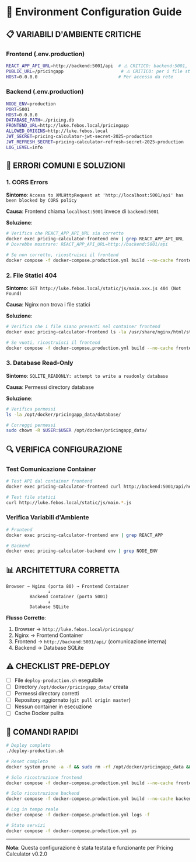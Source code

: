 # 🔧 Environment Configuration Guide

## 📋 **VARIABILI D'AMBIENTE CRITICHE**

### **Frontend (.env.production)**
```bash
REACT_APP_API_URL=http://backend:5001/api  # ⚠️ CRITICO: backend:5001, non localhost!
PUBLIC_URL=/pricingapp                      # ⚠️ CRITICO: per i file statici
HOST=0.0.0.0                               # Per accesso da rete
```

### **Backend (.env.production)**
```bash
NODE_ENV=production
PORT=5001
HOST=0.0.0.0
DATABASE_PATH=./pricing.db
FRONTEND_URL=http://luke.febos.local/pricingapp
ALLOWED_ORIGINS=http://luke.febos.local
JWT_SECRET=pricing-calculator-jwt-secret-2025-production
JWT_REFRESH_SECRET=pricing-calculator-refresh-secret-2025-production
LOG_LEVEL=info
```

## 🚨 **ERRORI COMUNI E SOLUZIONI**

### **1. CORS Errors**
**Sintomo**: `Access to XMLHttpRequest at 'http://localhost:5001/api' has been blocked by CORS policy`

**Causa**: Frontend chiama `localhost:5001` invece di `backend:5001`

**Soluzione**:
```bash
# Verifica che REACT_APP_API_URL sia corretto
docker exec pricing-calculator-frontend env | grep REACT_APP_API_URL
# Dovrebbe mostrare: REACT_APP_API_URL=http://backend:5001/api

# Se non corretto, ricostruisci il frontend
docker compose -f docker-compose.production.yml build --no-cache frontend
```

### **2. File Statici 404**
**Sintomo**: `GET http://luke.febos.local/static/js/main.xxx.js 404 (Not Found)`

**Causa**: Nginx non trova i file statici

**Soluzione**:
```bash
# Verifica che i file siano presenti nel container frontend
docker exec pricing-calculator-frontend ls -la /usr/share/nginx/html/static/

# Se vuoti, ricostruisci il frontend
docker compose -f docker-compose.production.yml build --no-cache frontend
```

### **3. Database Read-Only**
**Sintomo**: `SQLITE_READONLY: attempt to write a readonly database`

**Causa**: Permessi directory database

**Soluzione**:
```bash
# Verifica permessi
ls -la /opt/docker/pricingapp_data/database/

# Correggi permessi
sudo chown -R $USER:$USER /opt/docker/pricingapp_data/
```

## 🔍 **VERIFICA CONFIGURAZIONE**

### **Test Comunicazione Container**
```bash
# Test API dal container frontend
docker exec pricing-calculator-frontend curl http://backend:5001/api/health

# Test file statici
curl http://luke.febos.local/static/js/main.*.js
```

### **Verifica Variabili d'Ambiente**
```bash
# Frontend
docker exec pricing-calculator-frontend env | grep REACT_APP

# Backend
docker exec pricing-calculator-backend env | grep NODE_ENV
```

## 📊 **ARCHITETTURA CORRETTA**

```
Browser → Nginx (porta 80) → Frontend Container
                ↓
         Backend Container (porta 5001)
                ↓
         Database SQLite
```

**Flusso Corretto**:
1. Browser → `http://luke.febos.local/pricingapp/`
2. Nginx → Frontend Container
3. Frontend → `http://backend:5001/api/` (comunicazione interna)
4. Backend → Database SQLite

## ⚠️ **CHECKLIST PRE-DEPLOY**

- [ ] File `deploy-production.sh` eseguibile
- [ ] Directory `/opt/docker/pricingapp_data/` creata
- [ ] Permessi directory corretti
- [ ] Repository aggiornato (`git pull origin master`)
- [ ] Nessun container in esecuzione
- [ ] Cache Docker pulita

## 🚀 **COMANDI RAPIDI**

```bash
# Deploy completo
./deploy-production.sh

# Reset completo
docker system prune -a -f && sudo rm -rf /opt/docker/pricingapp_data && ./deploy-production.sh

# Solo ricostruzione frontend
docker compose -f docker-compose.production.yml build --no-cache frontend

# Solo ricostruzione backend
docker compose -f docker-compose.production.yml build --no-cache backend

# Log in tempo reale
docker compose -f docker-compose.production.yml logs -f

# Stato servizi
docker compose -f docker-compose.production.yml ps
```

---
**Nota**: Questa configurazione è stata testata e funzionante per Pricing Calculator v0.2.0
